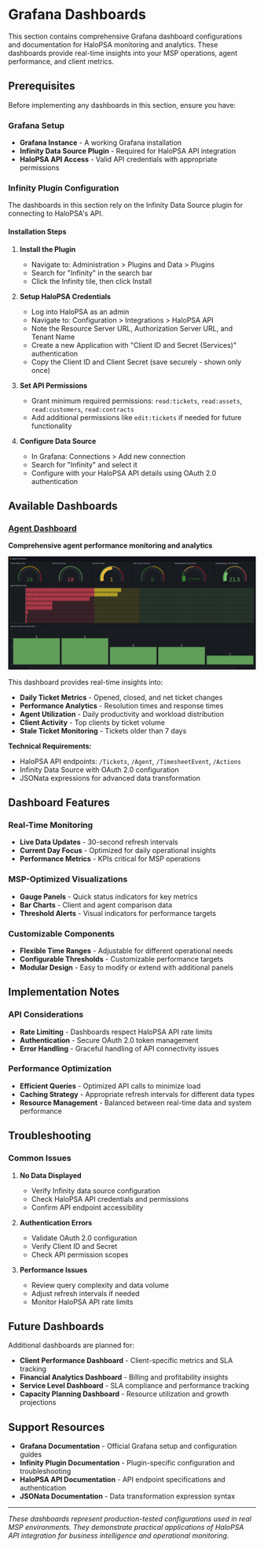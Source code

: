 # Grafana Dashboards

This section contains comprehensive Grafana dashboard configurations and documentation for HaloPSA monitoring and analytics. These dashboards provide real-time insights into your MSP operations, agent performance, and client metrics.

## Prerequisites

Before implementing any dashboards in this section, ensure you have:

### Grafana Setup
- **Grafana Instance** - A working Grafana installation
- **Infinity Data Source Plugin** - Required for HaloPSA API integration
- **HaloPSA API Access** - Valid API credentials with appropriate permissions

### Infinity Plugin Configuration

The dashboards in this section rely on the Infinity Data Source plugin for connecting to HaloPSA's API. 

#### Installation Steps
1. **Install the Plugin**
   - Navigate to: Administration > Plugins and Data > Plugins
   - Search for "Infinity" in the search bar
   - Click the Infinity tile, then click Install

2. **Setup HaloPSA Credentials**
   - Log into HaloPSA as an admin
   - Navigate to: Configuration > Integrations > HaloPSA API
   - Note the Resource Server URL, Authorization Server URL, and Tenant Name
   - Create a new Application with "Client ID and Secret (Services)" authentication
   - Copy the Client ID and Client Secret (save securely - shown only once)

3. **Set API Permissions**
   - Grant minimum required permissions: `read:tickets`, `read:assets`, `read:customers`, `read:contracts`
   - Add additional permissions like `edit:tickets` if needed for future functionality

4. **Configure Data Source**
   - In Grafana: Connections > Add new connection
   - Search for "Infinity" and select it
   - Configure with your HaloPSA API details using OAuth 2.0 authentication

## Available Dashboards

### [Agent Dashboard](agent-dashboard.md)
**Comprehensive agent performance monitoring and analytics**

![Agent Dashboard Preview](./AgentDashboardScreenshot.png)

This dashboard provides real-time insights into:
- **Daily Ticket Metrics** - Opened, closed, and net ticket changes
- **Performance Analytics** - Resolution times and response times
- **Agent Utilization** - Daily productivity and workload distribution
- **Client Activity** - Top clients by ticket volume
- **Stale Ticket Monitoring** - Tickets older than 7 days

**Technical Requirements:**
- HaloPSA API endpoints: `/Tickets`, `/Agent`, `/TimesheetEvent`, `/Actions`
- Infinity Data Source with OAuth 2.0 configuration
- JSONata expressions for advanced data transformation

## Dashboard Features

### Real-Time Monitoring
- **Live Data Updates** - 30-second refresh intervals
- **Current Day Focus** - Optimized for daily operational insights
- **Performance Metrics** - KPIs critical for MSP operations

### MSP-Optimized Visualizations
- **Gauge Panels** - Quick status indicators for key metrics
- **Bar Charts** - Client and agent comparison data
- **Threshold Alerts** - Visual indicators for performance targets

### Customizable Components
- **Flexible Time Ranges** - Adjustable for different operational needs
- **Configurable Thresholds** - Customizable performance targets
- **Modular Design** - Easy to modify or extend with additional panels

## Implementation Notes

### API Considerations
- **Rate Limiting** - Dashboards respect HaloPSA API rate limits
- **Authentication** - Secure OAuth 2.0 token management
- **Error Handling** - Graceful handling of API connectivity issues

### Performance Optimization
- **Efficient Queries** - Optimized API calls to minimize load
- **Caching Strategy** - Appropriate refresh intervals for different data types
- **Resource Management** - Balanced between real-time data and system performance

## Troubleshooting

### Common Issues
1. **No Data Displayed**
   - Verify Infinity data source configuration
   - Check HaloPSA API credentials and permissions
   - Confirm API endpoint accessibility

2. **Authentication Errors**
   - Validate OAuth 2.0 configuration
   - Verify Client ID and Secret
   - Check API permission scopes

3. **Performance Issues**
   - Review query complexity and data volume
   - Adjust refresh intervals if needed
   - Monitor HaloPSA API rate limits

## Future Dashboards

Additional dashboards are planned for:
- **Client Performance Dashboard** - Client-specific metrics and SLA tracking
- **Financial Analytics Dashboard** - Billing and profitability insights
- **Service Level Dashboard** - SLA compliance and performance tracking
- **Capacity Planning Dashboard** - Resource utilization and growth projections

## Support Resources

- **Grafana Documentation** - Official Grafana setup and configuration guides
- **Infinity Plugin Documentation** - Plugin-specific configuration and troubleshooting
- **HaloPSA API Documentation** - API endpoint specifications and authentication
- **JSONata Documentation** - Data transformation expression syntax

---

*These dashboards represent production-tested configurations used in real MSP environments. They demonstrate practical applications of HaloPSA API integration for business intelligence and operational monitoring.*

